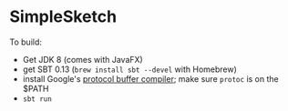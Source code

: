 SimpleSketch
============

To build:

- Get JDK 8 (comes with JavaFX)
- get SBT 0.13 (`brew install sbt --devel` with Homebrew)
- install Google's [protocol buffer compiler](https://code.google.com/p/protobuf/); make sure `protoc` is on the $PATH
- `sbt run`
